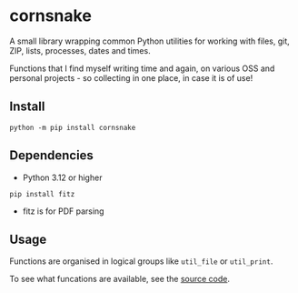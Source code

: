 # cornsnake

A small library wrapping common Python utilities for working with files, git, ZIP, lists, processes, dates and times.

Functions that I find myself writing time and again, on various OSS and personal projects - so collecting in one place, in case it is of use!

## Install

```
python -m pip install cornsnake
```

## Dependencies

- Python 3.12 or higher

```
pip install fitz
```

- fitz is for PDF parsing

## Usage

Functions are organised in logical groups like `util_file` or `util_print`.

To see what funcations are available, see the [source code](https://github.com/mrseanryan/cornsnake/tree/master/src/cornsnake).
